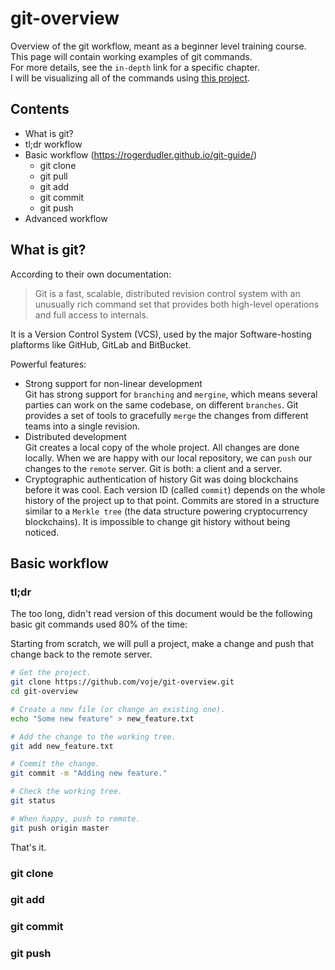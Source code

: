 # git-overview
Overview of the git workflow, meant as a beginner level training course.   
This page will contain working examples of git commands.  
For more details, see the `in-depth` link for a specific chapter.   
I will be visualizing all of the commands using [this project](https://git-school.github.io/visualizing-git/).   

## Contents

* What is git?
* tl;dr workflow
* Basic workflow (https://rogerdudler.github.io/git-guide/)
  * git clone
  * git pull
  * git add
  * git commit
  * git push
* Advanced workflow


## What is git?
According to their own documentation:
> Git is a fast, scalable, distributed revision control system with an unusually rich command set that provides both high-level operations and full access to internals.  

It is a Version Control System (VCS), used by the major Software-hosting plaftorms like GitHub, GitLab and BitBucket.   

Powerful features:

* Strong support for non-linear development   
Git has strong support for `branching` and `mergine`, which means several parties can work on the same codebase, on different `branches`. Git provides a set of tools to gracefully `merge` the changes from different teams into a single revision.   
* Distributed development   
Git creates a local copy of the whole project. All changes are done locally. When we are happy with our local repository, we can `push` our changes to the `remote` server. Git is both: a client and a server.   
* Cryptographic authentication of history
Git was doing blockchains before it was cool. Each version ID (called `commit`) depends on the whole history of the project up to that point. Commits are stored in a structure similar to a `Merkle tree` (the data structure powering cryptocurrency blockchains). It is impossible to change git history without being noticed.   


## Basic workflow

### tl;dr
The too long, didn't read version of this document would be the following basic git commands used 80% of the time:

Starting from scratch, we will pull a project, make a change and push that change back to the remote server.   
```bash
# Get the project.
git clone https://github.com/voje/git-overview.git
cd git-overview

# Create a new file (or change an existing one).
echo "Some new feature" > new_feature.txt

# Add the change to the working tree.
git add new_feature.txt

# Commit the change.
git commit -m "Adding new feature."

# Check the working tree.
git status

# When happy, push to remote.
git push origin master
```
That's it.   


### git clone



### git add
### git commit
### git push